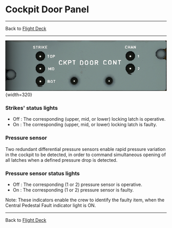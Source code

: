 # Cockpit Door Panel

---

Back to [Flight Deck](../flight-deck.md)

---


![Cockpit Door Panel](../../assets/a32nx-briefing/overhead-aft-panel/Cockpit-Door-Cont.png "Cockpit Door Panel"){width=320}

### Strikes' status lights

- Off : The corresponding (upper, mid, or lower) locking latch is operative.
- On : The corresponding (upper, mid, or lower) locking latch is faulty.

###  Pressure sensor

Two redundant differential pressure sensors enable rapid pressure variation in the cockpit to be detected, in order to command simultaneous opening of all latches when a defined pressure
drop is detected.

### Pressure sensor status lights

- Off : The corresponding (1 or 2) pressure sensor is operative.
- On : The corresponding (1 or 2) pressure sensor is faulty.

Note: These indicators enable the crew to identify the faulty item, when the Central Pedestal Fault indicator light is ON.

---

Back to [Flight Deck](../flight-deck.md)

